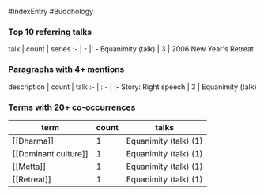 #IndexEntry #Buddhology

### Top 10 referring talks
talk | count | series
:- | - |: -
<a data-href="Equanimity (talk)" class="internal-link">Equanimity (talk)</a> | 3 | <a data-href="2006 New Year's Retreat" class="internal-link">2006 New Year&#x27;s Retreat</a>

### Paragraphs with 4+ mentions
description | count | talk
:- | : - | :-
<a aria-label-position="top" aria-label="Equanimity (talk) > Story Right speech" data-href="Equanimity (talk)#Story Right speech" class="internal-link">Story: Right speech</a> | 3 | <a data-href="Equanimity (talk)" class="internal-link">Equanimity (talk)</a>

### Terms with 20+ co-occurrences
term | count | talks
-|-|-
[[Dharma]] | 1 | <span class="counts"><a data-href="Equanimity (talk)" class="internal-link">Equanimity (talk)</a> (1)</span> 
[[Dominant culture]] | 1 | <span class="counts"><a data-href="Equanimity (talk)" class="internal-link">Equanimity (talk)</a> (1)</span> 
[[Metta]] | 1 | <span class="counts"><a data-href="Equanimity (talk)" class="internal-link">Equanimity (talk)</a> (1)</span> 
[[Retreat]] | 1 | <span class="counts"><a data-href="Equanimity (talk)" class="internal-link">Equanimity (talk)</a> (1)</span> 


